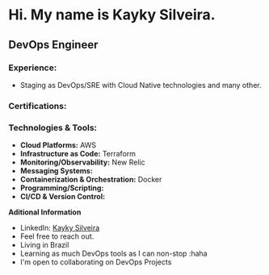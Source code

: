 # Hi. My name is Kayky Silveira.

## DevOps Engineer

### Experience:
- Staging as DevOps/SRE with Cloud Native technologies and many other.

### Certifications:

### Technologies & Tools:

- **Cloud Platforms:** AWS
- **Infrastructure as Code:** Terraform
- **Monitoring/Observability:** New Relic
- **Messaging Systems:**
- **Containerization & Orchestration:** Docker
- **Programming/Scripting:**
- **CI/CD & Version Control:**

**Aditional Information**
- LinkedIn: [Kayky Silveira](https://www.linkedin.com/in/kassdev/)
- Feel free to reach out.
- Living in Brazil
- Learning as much DevOps tools as I can non-stop :haha
- I'm open to collaborating on DevOps Projects


